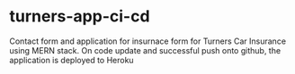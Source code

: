 # turners-app-ci-cd
Contact form and application for insurnace form for Turners Car Insurance using MERN stack.
On code update and successful push onto github, the application is deployed to Heroku
